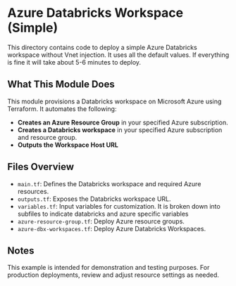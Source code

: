 # Azure Databricks Workspace (Simple)

This directory contains code to deploy a simple Azure Databricks workspace without Vnet injection. It uses all the default values. If everything is fine it will take about 5-6 minutes to deploy.

## What This Module Does
This module provisions a Databricks workspace on Microsoft Azure using Terraform. It automates the following:
- **Creates an Azure Resource Group** in your specified Azure subscription.
- **Creates a Databricks workspace** in your specified Azure subscription and resource group.
- **Outputs the Workspace Host URL**


## Files Overview

- `main.tf`: Defines the Databricks workspace and required Azure resources.
- `outputs.tf`: Exposes the Databricks workspace URL.
- `variables.tf`: Input variables for customization. It is broken down into subfiles to indicate databricks and azure specific variables
- `azure-resource-group.tf`: Deploy Azure resource groups.
- `azure-dbx-workspaces.tf`: Deploy Azure Databricks Workspaces.

## Notes

This example is intended for demonstration and testing purposes. For production deployments, review and adjust resource settings as needed.
